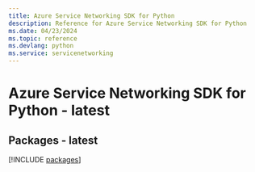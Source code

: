 ```yaml
---
title: Azure Service Networking SDK for Python
description: Reference for Azure Service Networking SDK for Python
ms.date: 04/23/2024
ms.topic: reference
ms.devlang: python
ms.service: servicenetworking
---
```

# Azure Service Networking SDK for Python - latest
## Packages - latest
[!INCLUDE [packages](service-networking-index.md)]